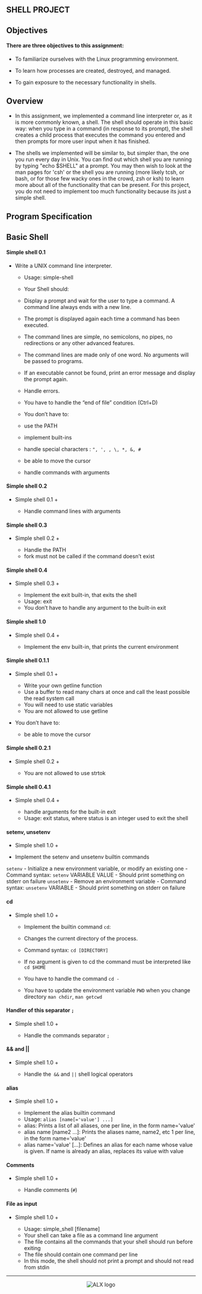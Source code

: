 ## SHELL PROJECT

## Objectives

#### There are three objectives to this assignment:

- To familiarize ourselves with the Linux programming environment.

- To learn how processes are created, destroyed, and managed.

- To gain exposure to the necessary functionality in shells.

## Overview

- In this assignment, we implemented a command line interpreter or, as it is more commonly known, a shell. The shell should operate in this basic way: when you type in a command (in response to its prompt), the shell creates a child process that executes the command you entered and then prompts for more user input when it has finished.

- The shells we implemented will be similar to, but simpler than, the one you run every day in Unix. You can find out which shell you are running by typing "echo $SHELL" at a prompt. You may then wish to look at the man pages for 'csh' or the shell you are running (more likely tcsh, or bash, or for those few wacky ones in the crowd, zsh or ksh) to learn more about all of the functionality that can be present. For this project, you do not need to implement too much functionality because its just a simple shell.

## Program Specification

## Basic Shell

#### Simple shell 0.1

- Write a UNIX command line interpreter.

	- Usage: simple-shell
	- Your Shell should:

	- Display a prompt and wait for the user to type a command. A command line always ends with a new line.
	- The prompt is displayed again each time a command has been executed.
	- The command lines are simple, no semicolons, no pipes, no redirections or any other advanced features.
	- The command lines are made only of one word. No arguments will be passed to programs.
	- If an executable cannot be found, print an error message and display the prompt again.
	- Handle errors.
	- You have to handle the “end of file” condition (Ctrl+D)
	- You don’t have to:
	- use the PATH
	- implement built-ins
	- handle special characters : `", ', , \, *, &, #`
	- be able to move the cursor
	- handle commands with arguments

#### Simple shell 0.2

- Simple shell 0.1 +

	- Handle command lines with arguments

#### Simple shell 0.3

- Simple shell 0.2 +

	- Handle the PATH
	- fork must not be called if the command doesn’t exist

#### Simple shell 0.4

- Simple shell 0.3 +

	- Implement the exit built-in, that exits the shell
	- Usage: exit
	- You don’t have to handle any argument to the built-in exit
####  Simple shell 1.0

- Simple shell 0.4 +

	- Implement the env built-in, that prints the current environment
#### Simple shell 0.1.1

- Simple shell 0.1 +

	- Write your own getline function
	- Use a buffer to read many chars at once and call the least possible the read system call
	- You will need to use static variables
	- You are not allowed to use getline
- You don’t have to:

	- be able to move the cursor
#### Simple shell 0.2.1

- Simple shell 0.2 +

	- You are not allowed to use strtok
#### Simple shell 0.4.1

- Simple shell 0.4 +

	- handle arguments for the built-in exit
	- Usage: exit status, where status is an integer used to exit the shell
#### setenv, unsetenv

- Simple shell 1.0 +

- Implement the setenv and unsetenv builtin commands

`setenv`
	- Initialize a new environment variable, or modify an existing one
	- Command syntax: `setenv` VARIABLE VALUE
	- Should print something on stderr on failure
`unsetenv`
	- Remove an environment variable
	- Command syntax: `unsetenv` VARIABLE
	- Should print something on stderr on failure
#### cd
- Simple shell 1.0 +

	- Implement the builtin command `cd`:

	- Changes the current directory of the process.
	- Command syntax: `cd [DIRECTORY]`
	- If no argument is given to cd the command must be interpreted like `cd $HOME`
	- You have to handle the command `cd -`
	- You have to update the environment variable `PWD` when you change directory
	`man chdir`, `man getcwd`
#### Handler of this separator `;`

- Simple shell 1.0 +

	- Handle the commands separator `;`
#### && and ||

- Simple shell 1.0 +

	- Handle the` &&` and `||` shell logical operators
#### alias

- Simple shell 1.0 +

	- Implement the alias builtin command
	- Usage: `alias [name[='value'] ...]`
	- alias: Prints a list of all aliases, one per line, in the form name='value'
	- alias name [name2 ...]: Prints the aliases name, name2, etc 1 per line, in the form name='value'
	- alias name='value' [...]: Defines an alias for each name whose value is given. If name is already an alias, replaces its value with value
#### Comments

- Simple shell 1.0 +

	- Handle comments (`#`)
#### File as input

- Simple shell 1.0 +

	- Usage: simple_shell [filename]
	- Your shell can take a file as a command line argument
	- The file contains all the commands that your shell should run before exiting
	- The file should contain one command per line
	- In this mode, the shell should not print a prompt and should not read from stdin

----

<div align="center">
  <img src="https://lh3.googleusercontent.com/vH1HTHhq7BIEuhIDuEc2Wrc2LgZigsJEWDR56ALuDFRZv9-jqCgHNHuBHIB-fLrrbwp7tJ8b7qeIJo0VtHUh=s0" alt="ALX logo">
</div>



